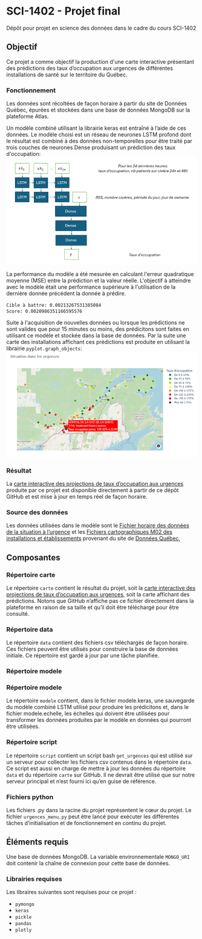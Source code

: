 # SCI-1402  - Projet final
Dépôt pour projet en science des données dans le cadre du cours SCI-1402

## Objectif
Ce projet a comme objectif la production d'une carte interactive présentant des prédictions des taux d’occupation aux urgences de différentes installations de santé sur le territoire du Québec.

###  Fonctionnement
Les données sont récoltées de façon horaire à partir du site de Données Québec, épurées et stockées dans une base de données MongoDB sur la plateforme Atlas.

Un modèle  combiné utilisant la librairie keras est entraîné à l’aide de ces données. Le modèle choisi est un réseau de neurones LSTM profond dont le résultat est combiné à des données non-temporelles pour être traité par trois couches de neurones Dense produisant un prédiction des taux d'occupation:
![Réseau de neurones](/ressources/RNA.png)

La performance du modèle a été mesurée en calculant l'erreur quadratique moyenne (MSE) entre la prédiction et la valeur réelle. L'objectif à atteindre avec le modèle était une performance supérieure à l'utilisation de la dernière donnée précédent la donnée à prédire. 
```
Cible à battre: 0.00213267531385084
Score: 0.0020986351166595576
```

Suite à l'acquisition de nouvelles données ou lorsque les prédictions ne sont valides que pour 15 minutes ou moins, des prédicitons sont faites en utilisant ce modèle et stockée dans la base de données. Par la suite une carte des installations affichant ces prédictions est produite en utilisant la librairie `pyplot.graph_objects`:
![Réseau de neurones](/ressources/carte.png)

### Résultat
La [carte interactive des projections de taux d’occupation aux urgences](https://github.com/dekingsey/sci1402/blob/main/carte/carte_quebec.html) produite par ce projet est disponible directement à partir de ce dépôt GitHub et est mise à jour en temps réel de façon horaire.

### Source des données
Les données utilisées dans le modèle sont le [Fichier horaire des données de la situation à l’urgence](https://www.donneesquebec.ca/recherche/dataset/fichier-horaire-des-donnees-de-la-situation-a-l-urgence) et les [Fichiers cartographiques M02 des installations et établissements](https://www.donneesquebec.ca/recherche/dataset/fichiers-cartographiques-m02-des-installations-et-etablissements) provenant du site de [Données Québec](https://donneesquebec.ca),

## Composantes
### Répertoire carte
Le répertoire `carte` contient le résultat du projet, soit la [carte interactive des projections de taux d’occupation aux urgences](https://github.com/dekingsey/sci1402/blob/main/carte/carte_quebec.html), soit la carte affichant des prédictions. Notons que GitHub n’affiche pas ce fichier directement dans la plateforme en raison de sa taille et qu’il doit être téléchargé pour être consulté.

### Répertoire data
Le répertoire `data` contient des fichiers csv téléchargés de façon horaire. Ces fichiers peuvent être utilisés pour construire la base de données initiale. Ce répertoire est gardé à jour par une tâche planifiée.
### Répertoire modele

### Répertoire modele
Le répertoire `modele` contient, dans le fichier modele.keras, une sauvegarde du modèle combiné LSTM utilisé pour produire les prédicitons et, dans le fichier modele.echelle, les échelles qui doivent être utilisées pour transformer les données produites par le modèle en données qui pourront être utilisées.

### Répertoire script
Le répertoire `script` contient un script bash `get_urgences` qui est utilisé sur un serveur pour collecter les fichiers csv contenus dans le répertoire `data`. Ce script est aussi en charge de mettre à jour les données du répertoire `data` et du répertoire `carte` sur GitHub. Il ne devrait être utilisé que sur notre serveur principal et n’est fourni ici qu’en guise de référence.

### Fichiers python
Les fichiers .py dans la racine du projet représentent le cœur du projet. Le fichier `urgences_menu.py` peut être lancé pour exécuter les différentes tâches d’initialisation et de fonctionnement en continu du projet.

## Éléments requis
Une base de données MongoDB. La variable environnementale `MONGO_URI` doit contenir la chaîne de connexion pour cette base de données. 
### Librairies requises
Les libraires suivantes sont requises pour ce projet :
- `pymongo`
- `keras`
- `pickle`
- `pandas`
- `plotly`


